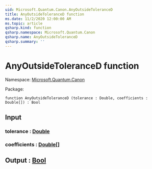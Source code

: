 ```yaml
---
uid: Microsoft.Quantum.Canon.AnyOutsideToleranceD
title: AnyOutsideToleranceD function
ms.date: 11/2/2020 12:00:00 AM
ms.topic: article
qsharp.kind: function
qsharp.namespace: Microsoft.Quantum.Canon
qsharp.name: AnyOutsideToleranceD
qsharp.summary: ''
---
```


# AnyOutsideToleranceD function

Namespace: [Microsoft.Quantum.Canon](xref:Microsoft.Quantum.Canon)

Package: [](https://nuget.org/packages/)




```qsharp
function AnyOutsideToleranceD (tolerance : Double, coefficients : Double[]) : Bool
```


## Input

### tolerance : [Double](xref:microsoft.quantum.lang-ref.double)




### coefficients : [Double](xref:microsoft.quantum.lang-ref.double)[]





## Output : [Bool](xref:microsoft.quantum.lang-ref.bool)

